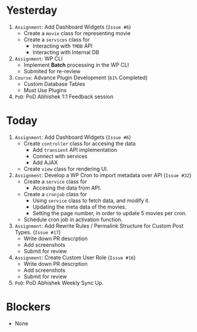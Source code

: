 
# Yesterday
1. `Assignment`: Add Dashboard Widgets (`Issue #6`)
    - Create a `movie` class for representing movie
    - Create a `services` class for 
        - Interacting with `TMDB` API
        - Interacting with Internal DB
2. `Assignment`: WP CLI
    - Implement **Batch** processing in the WP CLI
    - Submited for re-review
3. `Course`: Advance Plugin Development (`61%` Completed)
    - Custom Database Tables
    - Must Use Plugins
4. `PoD`: PoD Abhishek 1:1 Feedback session

# Today
1. `Assignment`: Add Dashboard Widgets (`Issue #6`)
    - Create `controller` class for accesing the data
        - Add `transient` API implementation
        - Connect with services
        - Add AJAX
    - Create `view` class for rendering UI.
2. `Assignment`: Develop a WP Cron to import metadata over API (`Issue #32`)
    - Create a `service` class for
        - Accesing the data from API.
    - Create a `cronjob` class for
        - Using `service` class to fetch data, and modify it.
        - Updating the meta data of the movies.
        - Setting the page number, in order to update 5 movies per cron.
    - Schedule cron job in activation function.
3. `Assignment`: Add Rewrite Rules / Permalink Structure for Custom Post Types. (`Issue #17`)
    - Write down PR descrption
    - Add screenshots
    - Submit for review
4. `Assignment`: Create Custom User Role  (`Issue #16`)
    - Write down PR descrption
    - Add screenshots
    - Submit for review
3. `PoD`: PoD Abhishek Weekly Sync Up.

# Blockers
- None
